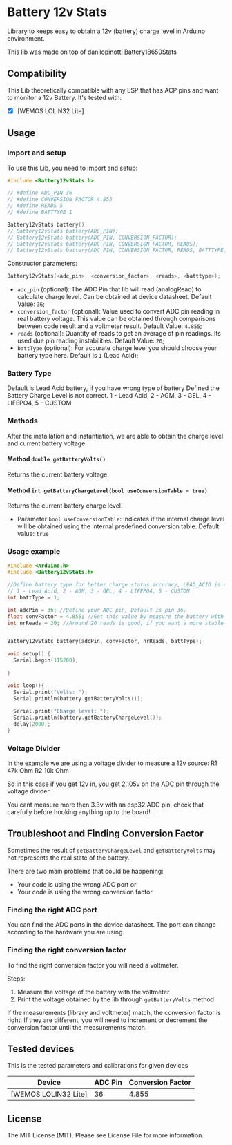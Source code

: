 # Battery 12v Stats

Library to keeps easy to obtain a 12v (battery) charge level in Arduino environment.

This lib was made on top of [danilopinotti Battery18650Stats](https://github.com/danilopinotti/Battery18650Stats.git)

## Compatibility

This Lib theoretically compatible with any ESP that has ACP pins and want to monitor a 12v Battery. It's tested with:

- [x] [WEMOS LOLIN32 Lite]

## Usage

### Import and setup
To use this Lib, you need to import and setup:
```cpp
#include <Battery12vStats.h>

// #define ADC_PIN 36
// #define CONVERSION_FACTOR 4.855
// #define READS 5
// #define BATTTYPE 1

Battery12vStats battery();
// Battery12vStats battery(ADC_PIN);
// Battery12vStats battery(ADC_PIN, CONVERSION_FACTOR);
// Battery12vStats battery(ADC_PIN, CONVERSION_FACTOR, READS);
// Battery12vStats battery(ADC_PIN, CONVERSION_FACTOR, READS, BATTTYPE);
```

Constructor parameters:
```cpp
Battery12vStats(<adc_pin>, <conversion_factor>, <reads>, <batttype>);
```

- `adc_pin` (optional): The ADC Pin that lib will read (analogRead) to calculate charge level. Can be obtained at device datasheet. Default Value: `36`;
- `conversion_factor` (optional): Value used to convert ADC pin reading in real battery voltage. This value can be obtained through comparisons between code result and a voltmeter result. Default Value: `4.855`;
- `reads` (optional): Quantity of reads to get an average of pin readings. Its used due pin reading instabilities. Default Value: `20`;
- `battType` (optional): For accurate charge level you should choose your battery type here. Default is `1` (Lead Acid);
### Battery Type

Default is Lead Acid battery, if you have wrong type of battery Defined the Battery Charge Level is not correct.
1 - Lead Acid, 2 - AGM, 3 - GEL, 4 - LIFEPO4, 5 - CUSTOM

### Methods

After the installation and instantiation, we are able to obtain the charge level and current battery voltage.

#### Method `double getBatteryVolts()`
Returns the current battery voltage.

#### Method `int getBatteryChargeLevel(bool useConversionTable = true)`
Returns the current battery charge level.
  - Parameter `bool useConversionTable`: Indicates if the internal charge level will be obtained using the internal predefined conversion table. Default value: `true`

### Usage example
```cpp
#include <Arduino.h>
#include <Battery12vStats.h>

//Define battery type for better charge status accuracy, LEAD_ACID is default.
// 1 - Lead Acid, 2 - AGM, 3 - GEL, 4 - LIFEPO4, 5 - CUSTOM
int battType = 1;

int adcPin = 36; //Define your ADC pin, Default is pin 36.
float convFactor = 4.855; //Get this value by measure the battery with a multimeter and adjust it until its the same in the terminal.
int nrReads = 20; //Around 20 reads is good, if you want a more stable input you should use ADS1115 with 16bits and more filter.


Battery12vStats battery(adcPin, convFactor, nrReads, battType);

void setup() {
  Serial.begin(115200);
  
}

void loop(){
  Serial.print("Volts: ");
  Serial.println(battery.getBatteryVolts());
	
  Serial.print("Charge level: ");
  Serial.println(battery.getBatteryChargeLevel());
  delay(2000);
}
```
### Voltage Divider
In the example we are using a voltage divider to measure a 12v source:
R1 47k Ohm
R2 10k Ohm

So in this case if you get 12v in, you get 2.105v on the ADC pin through the voltage divider.

You cant measure more then 3.3v with an esp32 ADC pin, check that carefully before hooking anything up to the board!


## Troubleshoot and Finding Conversion Factor
Sometimes the result of `getBatteryChargeLevel` and `getBatteryVolts` may not represents the real state of the battery.

There are two main problems that could be happening:
- Your code is using the wrong ADC port or
- Your code is using the wrong conversion factor.

### Finding the right ADC port
You can find the ADC ports in the device datasheet. The port can change according to the hardware you are using.

### Finding the right conversion factor
To find the right conversion factor you will need a voltmeter.

Steps:
1. Measure the voltage of the battery with the voltmeter
2. Print the voltage obtained by the lib through `getBatteryVolts` method

If the measurements (library and voltmeter) match, the conversion factor is right.
If they are different, you will need to increment or decrement the conversion factor until the measurements match.

## Tested devices
This is the tested parameters and calibrations for given devices

| Device          | ADC Pin | Conversion Factor |
|-----------------|---------|-------------------|
| [WEMOS LOLIN32 Lite] | 36      | 4.855             |

## License
The MIT License (MIT). Please see License File for more information.